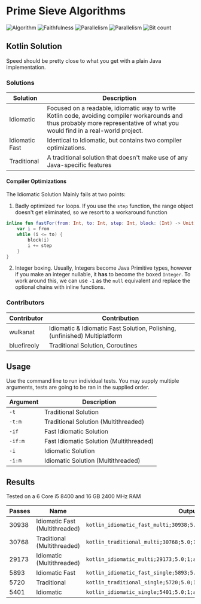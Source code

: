 # Prime Sieve Algorithms
![Algorithm](https://img.shields.io/badge/Algorithm-base-green)
![Faithfulness](https://img.shields.io/badge/Faithful-yes-green)
![Parallelism](https://img.shields.io/badge/Parallel-yes-green)
![Parallelism](https://img.shields.io/badge/Parallel-no-green)
![Bit count](https://img.shields.io/badge/Bits-unknown-yellowgreen)

## Kotlin Solution

Speed should be pretty close to what you get with a plain Java implementation.

### Solutions

| Solution | Description |
| ------ | ------- |
| Idiomatic | Focused on a readable, idiomatic way to write Kotlin code, avoiding compiler workarounds and thus probably more representative of what you would find in a real-world project.
| Idiomatic Fast | Identical to Idiomatic, but contains two compiler optimizations. |
| Traditional | A traditional solution that doesn't make use of any Java-specific features |

#### Compiler Optimizations

The Idiomatic Solution Mainly fails at two points:
1. Badly optimized `for` loops. If you use the `step` function, the range object doesn't get eliminated, so we resort
to a workaround function
```kotlin
inline fun fastFor(from: Int, to: Int, step: Int, block: (Int) -> Unit) {
    var i = from
    while (i <= to) {
        block(i)
        i += step
    }
}
```
2. Integer boxing. Usually, Integers become Java Primitive types, however if you make an integer nullable,
it **has** to become the boxed `Integer`. To work around this, we can use `-1` as the `null` equivalent and replace
   the optional chains with inline functions.

### Contributors

| Contributor | Contribution |
----- |---------
| wulkanat | Idiomatic & Idiomatic Fast Solution, Polishing, (unfinished) Multiplatform |
| bluefireoly | Traditional Solution, Coroutines |

## Usage

Use the command line to run individual tests.
You may supply multiple arguments, tests are going to be ran in the supplied order.

| Argument | Description |
----- |---------
| `-t` | Traditional Solution |
| `-t:m` | Traditional Solution (Multithreaded) |
| `-if` | Fast Idiomatic Solution |
| `-if:m` | Fast Idiomatic Solution (Multithreaded) |
| `-i` | Idiomatic Solution |
| `-i:m` | Idiomatic Solution (Multithreaded) |

## Results

Tested on a 6 Core i5 8400 and 16 GB 2400 MHz RAM

| Passes | Name | Output |
--- | --- | ---
| 30938| Idiomatic Fast (Multithreaded) | `kotlin_idiomatic_fast_multi;30938;5.0;1;algorithm=base,faithful=yes` |
| 30768 | Traditional (Multithreaded) | `kotlin_traditional_multi;30768;5.0;1;algorithm=base,faithful=yes` |
| 29173 | Idiomatic (Multithreaded) | `kotlin_idiomatic_multi;29173;5.0;1;algorithm=base,faithful=yes` |
| 5893 | Idiomatic Fast | `kotlin_idiomatic_fast_single;5893;5.0;1;algorithm=base,faithful=yes` |
| 5720 | Traditional | `kotlin_traditional_single;5720;5.0;1;algorithm=base,faithful=yes` |
| 5401 | Idiomatic | `kotlin_idiomatic_single;5401;5.0;1;algorithm=base,faithful=yes` |

